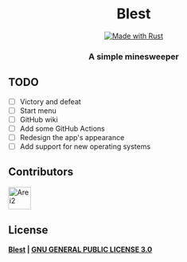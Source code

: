 
<!--suppress HtmlDeprecatedAttribute -->
<div align="center">
    <h1>
      Blest
    </h1>
    <div>
        <a href="https://www.rust-lang.org/">
            <img src="https://img.shields.io/badge/Rust-000000?style=for-the-badge&logo=rust&logoColor=white" alt="Made with Rust">
        </a>
    </div>
    <h3>
        <strong>A simple minesweeper</strong>
    </h3>
</div>

## TODO
- [ ] Victory and defeat
- [ ] Start menu
- [ ] GitHub wiki
- [ ] Add some GitHub Actions
- [ ] Redesign the app's appearance
- [ ] Add support for new operating systems

## Contributors
[<img width="45" src="https://avatars.githubusercontent.com/u/126862312?s=96&v=4" alt="Arei2">](https://github.com/Arei22)

## License
**[Blest](https://github.com/arei22) | [GNU GENERAL PUBLIC LICENSE 3.0](https://github.com/arei22/Blest/blob/main/LICENSE.txt)**
